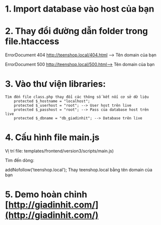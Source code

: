 # 1. Import database vào host của bạn

# 2. Thay đổi đường dẫn folder trong file.htaccess

ErrorDocument 404 http://teenshop.local/404.html --> Tên domain của bạn

ErrorDocument 500  http://teenshop.local/500.html--> Tên domain của bạn

# 3. Vào thư  viện libraries: 
    Tìm đến file class.php thay đổi các thông số kết nối cơ sở dữ liệu
        protected $_hostname = "localhost";
        protected $_userhost = "root"; --> User host trên live
        protected $_passhost = "root"; --> Pass của database host trên live
        protected $_dbname = "db_giadinhit"; --> Database trên live
# 4. Cấu hình file main.js

Vị trí file:  templates/frontend/version3/scripts/main.js)

Tìm đến dòng:

   addNofollow('teenshop.local'); Thay teenshop.local bằng tên domain của bạn

# 5. Demo hoàn chỉnh [http://giadinhit.com/](http://giadinhit.com/)